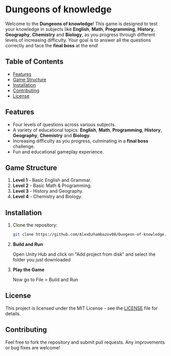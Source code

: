 # Dungeons of knowledge

Welcome to the **Dungeons of knowledge**! This game is designed to test your knowledge in subjects like **English**, **Math**, **Programming**, **History**, **Geography**, **Chemistry** and **Biology**, as you progress through different levels of increasing difficulty. Your goal is to answer all the questions correctly and face the **final boss** at the end!

## Table of Contents
- [Features](#features)
- [Game Structure](#game-structure)
- [Installation](#installation)
- [Contributing](#contributing)
- [License](#license)

## Features
- Four levels of questions across various subjects.
- A variety of educational topics: **English**, **Math**, **Programming**, **History**, **Geography**, **Chemistry** and **Biology**.
- Increasing difficulty as you progress, culminating in a **final boss** challenge.
- Fun and educational gameplay experience.

## Game Structure

1. **Level 1** - Basic English and Grammar.
2. **Level 2** - Basic Math & Programming.
3. **Level 3** - History and Geography.
4. **Level 4** - Chemistry and Biology.

## Installation

1. Clone the repository:

   ```bash
   git clone https://github.com/AlexDzhambazov08/Dungeon-of-knowledge.git
   ```

2. **Build and Run**

   Open Unity Hub and click on "Add project from disk" and select the folder you just downloaded

3. **Play the Game**

   Now go to File > Build and Run

## License

This project is licensed under the MIT License - see the [LICENSE](LICENSE) file for details.

## Contributing

Feel free to fork the repository and submit pull requests. Any improvements or bug fixes are welcome!
